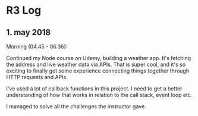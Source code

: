 # R3 Log

## 1. may 2018
Morning (04.45 - 06.36):

Continued my Node course on Udemy, building a weather app. It's fetching the address and live weather data via APIs. That is super cool, and it's so exciting to finally get some experience connecting things together through HTTP requests and APIs. 

I've used a lot of callback functions in this project. I need to get a better understanding of how that works in relation to the call stack, event loop etc.  

I managed to solve all the challenges the instructor gave. 